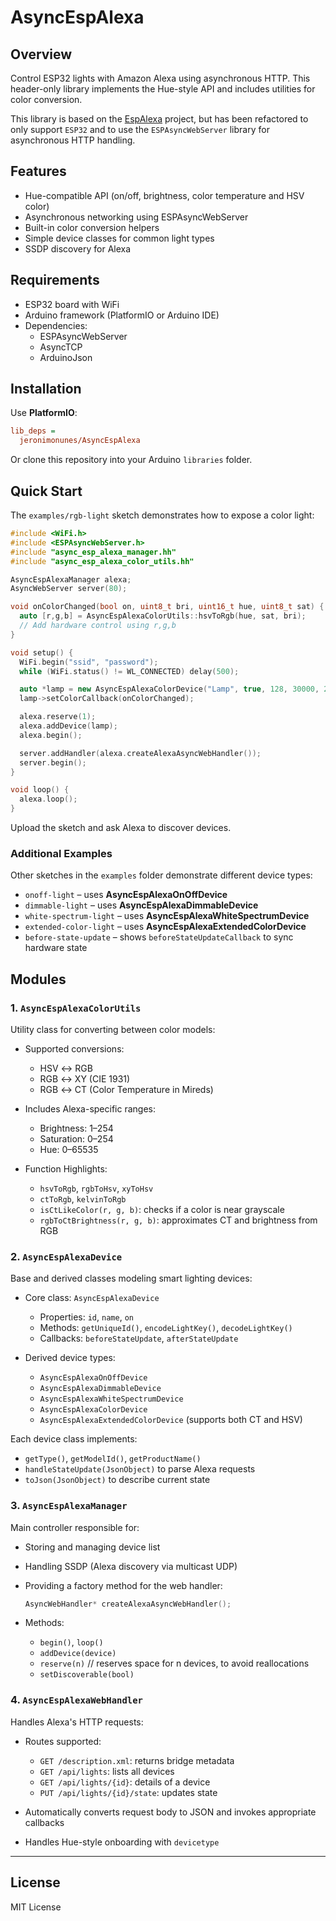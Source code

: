 # AsyncEspAlexa

## Overview

Control ESP32 lights with Amazon Alexa using asynchronous HTTP. This header-only library implements the Hue-style API and includes utilities for color conversion.


This library is based on the [EspAlexa](https://github.com/Aircoookie/Espalexa) project, but has been
refactored to only support `ESP32` and to use the `ESPAsyncWebServer` library for asynchronous HTTP handling.


## Features

- Hue-compatible API (on/off, brightness, color temperature and HSV color)
- Asynchronous networking using ESPAsyncWebServer
- Built-in color conversion helpers
- Simple device classes for common light types
- SSDP discovery for Alexa

## Requirements

- ESP32 board with WiFi
- Arduino framework (PlatformIO or Arduino IDE)
- Dependencies:
  - ESPAsyncWebServer
  - AsyncTCP
  - ArduinoJson

## Installation

Use **PlatformIO**:

```ini
lib_deps =
  jeronimonunes/AsyncEspAlexa
```

Or clone this repository into your Arduino `libraries` folder.

## Quick Start

The `examples/rgb-light` sketch demonstrates how to expose a color light:

```cpp
#include <WiFi.h>
#include <ESPAsyncWebServer.h>
#include "async_esp_alexa_manager.hh"
#include "async_esp_alexa_color_utils.hh"

AsyncEspAlexaManager alexa;
AsyncWebServer server(80);

void onColorChanged(bool on, uint8_t bri, uint16_t hue, uint8_t sat) {
  auto [r,g,b] = AsyncEspAlexaColorUtils::hsvToRgb(hue, sat, bri);
  // Add hardware control using r,g,b
}

void setup() {
  WiFi.begin("ssid", "password");
  while (WiFi.status() != WL_CONNECTED) delay(500);

  auto *lamp = new AsyncEspAlexaColorDevice("Lamp", true, 128, 30000, 200);
  lamp->setColorCallback(onColorChanged);

  alexa.reserve(1);
  alexa.addDevice(lamp);
  alexa.begin();

  server.addHandler(alexa.createAlexaAsyncWebHandler());
  server.begin();
}

void loop() {
  alexa.loop();
}
```

Upload the sketch and ask Alexa to discover devices.

### Additional Examples

Other sketches in the `examples` folder demonstrate different device types:

* `onoff-light` – uses **AsyncEspAlexaOnOffDevice**
* `dimmable-light` – uses **AsyncEspAlexaDimmableDevice**
* `white-spectrum-light` – uses **AsyncEspAlexaWhiteSpectrumDevice**
* `extended-color-light` – uses **AsyncEspAlexaExtendedColorDevice**
* `before-state-update` – shows `beforeStateUpdateCallback` to sync hardware state

## Modules

### 1. `AsyncEspAlexaColorUtils`

Utility class for converting between color models:

* Supported conversions:

  * HSV ↔ RGB
  * RGB ↔ XY (CIE 1931)
  * RGB ↔ CT (Color Temperature in Mireds)
* Includes Alexa-specific ranges:

  * Brightness: 1–254
  * Saturation: 0–254
  * Hue: 0–65535
* Function Highlights:

  * `hsvToRgb`, `rgbToHsv`, `xyToHsv`
  * `ctToRgb`, `kelvinToRgb`
  * `isCtLikeColor(r, g, b)`: checks if a color is near grayscale
  * `rgbToCtBrightness(r, g, b)`: approximates CT and brightness from RGB

### 2. `AsyncEspAlexaDevice`

Base and derived classes modeling smart lighting devices:

* Core class: `AsyncEspAlexaDevice`

  * Properties: `id`, `name`, `on`
  * Methods: `getUniqueId()`, `encodeLightKey()`, `decodeLightKey()`
  * Callbacks: `beforeStateUpdate`, `afterStateUpdate`

* Derived device types:

  * `AsyncEspAlexaOnOffDevice`
  * `AsyncEspAlexaDimmableDevice`
  * `AsyncEspAlexaWhiteSpectrumDevice`
  * `AsyncEspAlexaColorDevice`
  * `AsyncEspAlexaExtendedColorDevice` (supports both CT and HSV)

Each device class implements:

* `getType()`, `getModelId()`, `getProductName()`
* `handleStateUpdate(JsonObject)` to parse Alexa requests
* `toJson(JsonObject)` to describe current state

### 3. `AsyncEspAlexaManager`

Main controller responsible for:

* Storing and managing device list
* Handling SSDP (Alexa discovery via multicast UDP)
* Providing a factory method for the web handler:

  ```cpp
  AsyncWebHandler* createAlexaAsyncWebHandler();
  ```
* Methods:

  * `begin()`, `loop()`
  * `addDevice(device)`
  * `reserve(n)` // reserves space for n devices, to avoid reallocations
  * `setDiscoverable(bool)`

### 4. `AsyncEspAlexaWebHandler`

Handles Alexa's HTTP requests:

* Routes supported:

  * `GET /description.xml`: returns bridge metadata
  * `GET /api/lights`: lists all devices
  * `GET /api/lights/{id}`: details of a device
  * `PUT /api/lights/{id}/state`: updates state
* Automatically converts request body to JSON and invokes appropriate callbacks
* Handles Hue-style onboarding with `devicetype`

---

## License

MIT License
